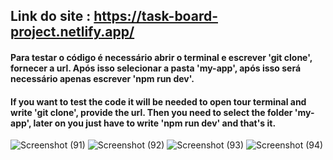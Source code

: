 ## Link do site : https://task-board-project.netlify.app/




#### Para testar o código é necessário abrir o terminal e escrever 'git clone', fornecer a url. Após isso selecionar a pasta 'my-app', após isso será necessário apenas escrever 'npm run dev'.




#### If you want to test the code it will be needed to open tour terminal and write 'git clone', provide the url. Then you need to select the folder 'my-app', later on you just have to write 'npm run dev' and that's it.








![Screenshot (91)](https://github.com/RaphaelMarquesMartorella/Task-Board-Project/assets/118463534/d75e292c-6846-4eab-9fc8-876a7e91600a)
![Screenshot (92)](https://github.com/RaphaelMarquesMartorella/Task-Board-Project/assets/118463534/d03f64e2-b166-4533-a171-aca976b07e18)
![Screenshot (93)](https://github.com/RaphaelMarquesMartorella/Task-Board-Project/assets/118463534/f0c65292-b7ca-471c-8d83-615aea2d837d)
![Screenshot (94)](https://github.com/RaphaelMarquesMartorella/Task-Board-Project/assets/118463534/47372f90-2099-4e4c-9f3d-e5ff0200acf1)
